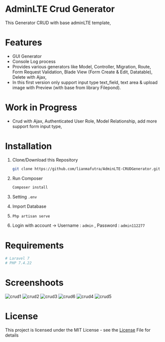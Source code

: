 # AdminLTE Crud Generator 

This Generator CRUD with base adminLTE template, 


# Features
  - GUI Generator
  - Console Log process
  - Provides various generators like Model, Controller, Migration, Route, Form Request Validation, Blade View (Form Create & Edit, Datatable), Delete with Ajax,  
  - In this first version only support input type text_field, text area & upload image with Preview (with base from library Filepond).

# Work in Progress
 - Crud with Ajax, Authenticated User Role, Model Relationship, add more support form input type, 

# Installation 
1.  Clone/Download this Repository 

     ```sh 
     git clone https://github.com/lianmafutra/AdminLTE-CRUDGenerator.git
     ```
2.  Run Composer

     ```sh 
     Composer install
     ```
4. Setting `.env`
5. Import Database
6. 
     ```sh 
   Php artisan serve
     ```
7. Login with account -> Username : `admin` , Password : `admin112277`


# Requirements
   ```sh
  # Laravel 7
  # PHP 7.4.22
   ```
# Screenshoots

![crud1](https://user-images.githubusercontent.com/15800599/129730823-c670cb63-e2b0-423a-907f-0bf794802c76.png)
![crud2](https://user-images.githubusercontent.com/15800599/129730834-b6d0ede1-67e8-4846-8898-249b49c869a1.png)
![crud3](https://user-images.githubusercontent.com/15800599/129730837-a247fb79-44b2-4475-9fbe-9626dfc82a89.png)
![crud6](https://user-images.githubusercontent.com/15800599/129731520-040176a9-1e6f-4f6f-99bf-09f1dfb2efcc.png)
![crud4](https://user-images.githubusercontent.com/15800599/129731528-a03f0adc-a0b5-4857-afeb-6066d6b66f3e.png)
![crud5](https://user-images.githubusercontent.com/15800599/129731536-559234ca-cd59-4497-8707-7a38c5163b98.png)

# License

This project is licensed under the MIT License - see the  <a href="https://github.com/lianmafutra/AdminLTE-CRUDGenerator/blob/master/LICENSE">License</a> File for details

  
